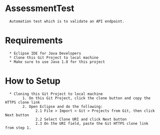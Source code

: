# AssessmentTest
      Automation test which is to validate an API endpoint.


# Requirements
      * Eclipse IDE for Java Developers
      * Clone this Git Project to local machine
      * Make sure to use Java 1.8 for this project

# How to Setup
      * Cloning this Git Project to local machine
            1. On this Git Project, click the clone button and copy the HTTPS clone link
            2. Open Eclipse and do the following:
                  2.1 File > Import > Git > Projects from Git, then click Next button
                  2.2 Select Clone URI and click Next button
                  2.3 On the URI field, paste the Git HTTPS clone link from step 1.
                  
